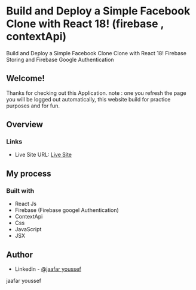 # Build and Deploy a Simple Facebook Clone with React 18! (firebase , contextApi)

Build and Deploy a Simple Facebook Clone Clone with React 18! Firebase Storing and Firebase Google Authentication 

## Welcome! 
Thanks for checking out this Application.
note : one you refresh the page you will be logged out automatically, this website build for practice purposes and for fun.  

## Overview

### Links
- Live Site URL: [Live Site](https://faceboook-jhy.netlify.app/)

## My process

### Built with

- React Js
- Firebase (Firebase googel Authentication)
- ContextApi
- Css
- JavaScript
- JSX



## Author

- Linkedin - [@jaafar youssef](https://www.linkedin.com/in/jaafar-youssef-923100249/)

jaafar youssef
